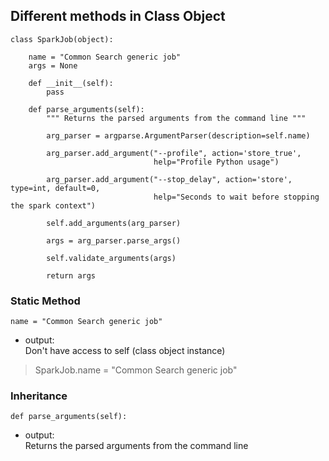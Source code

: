 ## Different methods in Class Object
```
class SparkJob(object):

    name = "Common Search generic job"
    args = None

    def __init__(self):
        pass

    def parse_arguments(self):
        """ Returns the parsed arguments from the command line """

        arg_parser = argparse.ArgumentParser(description=self.name)

        arg_parser.add_argument("--profile", action='store_true',
                                help="Profile Python usage")

        arg_parser.add_argument("--stop_delay", action='store', type=int, default=0,
                                help="Seconds to wait before stopping the spark context")

        self.add_arguments(arg_parser)

        args = arg_parser.parse_args()

        self.validate_arguments(args)

        return args
```

### Static Method  
```
name = "Common Search generic job"
```  
- output:  
Don't have access to self (class object instance)

> SparkJob.name = "Common Search generic job"  

### Inheritance
```
def parse_arguments(self):
```  
- output:  
Returns the parsed arguments from the command line





